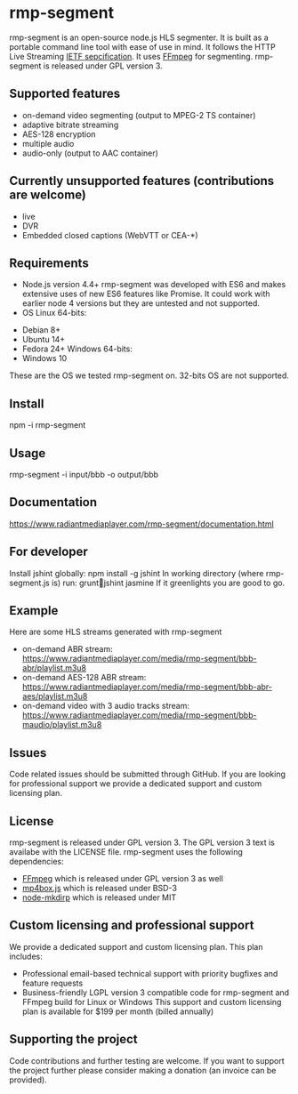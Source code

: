 # rmp-segment
rmp-segment is an open-source node.js HLS segmenter. 
It is built as a portable command line tool with ease of use in mind.
It follows the HTTP Live Streaming [IETF sepcification](https://tools.ietf.org/html/draft-pantos-http-live-streaming-03).
It uses [FFmpeg](https://github.com/FFmpeg/FFmpeg) for segmenting. 
rmp-segment is released under GPL version 3.

## Supported features
- on-demand video segmenting (output to MPEG-2 TS container)
- adaptive bitrate streaming
- AES-128 encryption
- multiple audio
- audio-only (output to AAC container)

## Currently unsupported features (contributions are welcome)
- live 
- DVR
- Embedded closed captions (WebVTT or CEA-*)

## Requirements
- Node.js 
version 4.4+ 
rmp-segment was developed with ES6 and makes extensive uses of new ES6 features like Promise.
It could work with earlier node 4 versions but they are untested and not supported.
- OS
Linux 64-bits: 
* Debian 8+
* Ubuntu 14+
* Fedora 24+
Windows 64-bits:
* Windows 10

These are the OS we tested rmp-segment on. 32-bits OS are not supported.

## Install
npm -i rmp-segment

## Usage
rmp-segment -i input/bbb -o output/bbb

## Documentation
https://www.radiantmediaplayer.com/rmp-segment/documentation.html

## For developer
Install jshint globally: 
npm install -g jshint
In working directory (where rmp-segment.js is) run:
grunt:shell:jshint
jasmine 
If it greenlights you are good to go.

## Example
Here are some HLS streams generated with rmp-segment
- on-demand ABR stream: https://www.radiantmediaplayer.com/media/rmp-segment/bbb-abr/playlist.m3u8
- on-demand AES-128 ABR stream: https://www.radiantmediaplayer.com/media/rmp-segment/bbb-abr-aes/playlist.m3u8
- on-demand video with 3 audio tracks stream: https://www.radiantmediaplayer.com/media/rmp-segment/bbb-maudio/playlist.m3u8

## Issues
Code related issues should be submitted through GitHub.
If you are looking for professional support we provide a dedicated support and custom licensing plan.

## License
rmp-segment is released under GPL version 3.
The GPL version 3 text is availabe with the LICENSE file.
rmp-segment uses the following dependencies: 
- [FFmpeg](https://github.com/FFmpeg/FFmpeg) which is released under GPL version 3 as well
- [mp4box.js](https://github.com/gpac/mp4box.js/) which is released under  BSD-3
- [node-mkdirp](https://github.com/substack/node-mkdirp) which is released under MIT

## Custom licensing and professional support
We provide a dedicated support and custom licensing plan. This plan includes:
- Professional email-based technical support with priority bugfixes and feature requests
- Business-friendly LGPL version 3 compatible code for rmp-segment and FFmpeg build for Linux or Windows
This support and custom licensing plan is available for $199 per month (billed annually)

## Supporting the project
Code contributions and further testing are welcome.
If you want to support the project further please consider making a donation (an invoice can be provided).

 
